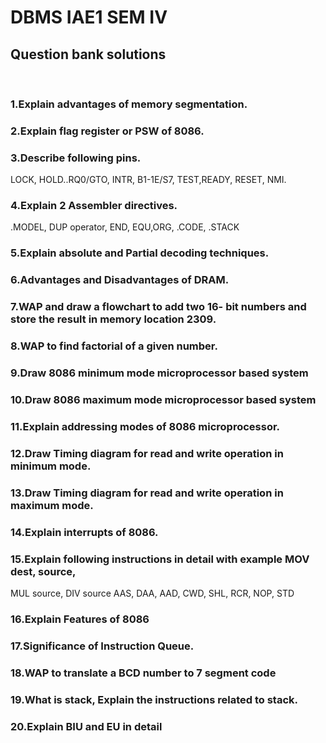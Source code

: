 # DBMS IAE1 SEM IV 
## Question bank solutions
<br>

### 1.Explain advantages of memory segmentation.
### 2.Explain flag register or PSW of 8086.
### 3.Describe following pins.
LOCK, HOLD..RQ0/GTO, INTR, B1-1E/S7, TEST,READY, RESET, NMI.
### 4.Explain 2 Assembler directives.
.MODEL, DUP operator, END, EQU,ORG, .CODE, .STACK
### 5.Explain absolute and Partial decoding techniques.
### 6.Advantages and Disadvantages of DRAM.
### 7.WAP and draw a flowchart to add two 16- bit numbers and store the result in memory location 2309.
### 8.WAP to find factorial of a given number.
### 9.Draw 8086 minimum mode microprocessor based system
### 10.Draw 8086 maximum mode microprocessor based system
### 11.Explain addressing modes of 8086 microprocessor.
### 12.Draw Timing diagram for read and write operation in minimum mode.
### 13.Draw Timing diagram for read and write operation in maximum mode.
### 14.Explain interrupts of 8086.
### 15.Explain following instructions in detail with example MOV dest, source,
MUL source, DIV source
AAS, DAA, AAD, CWD, SHL, RCR, NOP, STD
### 16.Explain Features of 8086
### 17.Significance of Instruction Queue.
### 18.WAP to translate a BCD number to 7 segment code
### 19.What is stack, Explain the instructions related to stack.
### 20.Explain BIU and EU in detail
